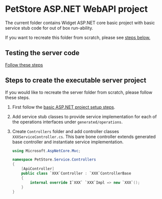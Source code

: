 # PetStore ASP.NET WebAPI project

The current folder contains Widget ASP.NET core basic project with basic service stub code for out of box run-ability.

If you want to recreate this folder from scratch, please see [steps below.](#steps-to-create)

## Testing the server code

[Follow these steps](../README.md#testing-the-server-code)

## Steps to create the executable server project

If you would like to recreate the server folder from scratch, please follow these steps.

1. First follow the [basic ASP.NET project setup steps](../README.md#steps-to-create-the-executable-server-projects).

1. Add service stub classes to provide service implementation for each of the operations interfaces under `generated/operations`.

1. Create `Controllers` folder and add controller classes `XXXServiceController.cs`. This bare bone controller extends generated base controller and instantiate service implementation.

    ```csharp
    using Microsoft.AspNetCore.Mvc;
    
    namespace PetStore.Service.Controllers
    {
        [ApiController]
        public class `XXX`Controller : `XXX`ControllerBase
        {
            internal override I`XXX` `XXX`Impl => new `XXX`();
        }
    }
    ```
